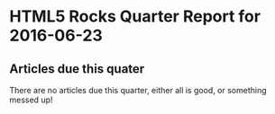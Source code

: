 HTML5 Rocks Quarter Report for 2016-06-23
=========================================

Articles due this quater
------------------------

There are no articles due this quarter, either all is good, or something messed up!

